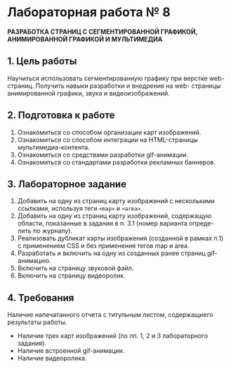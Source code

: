 # Лабораторная работа № 8

**РАЗРАБОТКА СТРАНИЦ С СЕГМЕНТИРОВАННОЙ ГРАФИКОЙ, АНИМИРОВАННОЙ ГРАФИКОЙ И МУЛЬТИМЕДИА**

## 1. Цель работы
Научиться использовать сегментированную графику при верстке web-страниц. Получить навыки разработки и внедрения на web- страницы анимированной графики, звука и видеоизображений.

## 2. Подготовка к работе
1. Ознакомиться со способом организации карт изображений.
2. Ознакомиться со способом интеграции на HTML-страницы мультимедиа-контента.
3. Ознакомиться со средствами разработки gif-анимации.
4. Ознакомиться со стандартами разработки рекламных баннеров.

## 3. Лабораторное задание
1. Добавить на одну из страниц карту изображений с несколькими ссылками, используя теги `<map>` и `<area>`.
2. Добавить на одну из страниц карту изображений, содержащую области, показанные в задании в п. 3.1 (номер варианта опреде- лить по журналу).
3. Реализовать дубликат карты изображения (созданной в рамках п.1) с применением CSS и без применения тегов map и area.
4. Разработать и включить на одну из созданных ранее страниц gif-анимацию.
5. Включить на страницу звуковой файл.
6. Включить на страницу видеоролик.

## 4. Требования
Наличие напечатанного отчета с титульным листом, содержащиего результаты работы.
- Наличие трех карт изображений (по пп. 1, 2 и 3 лабораторного задания).
- Наличие встроенной gif-анимации. 
- Наличие видеоролика.